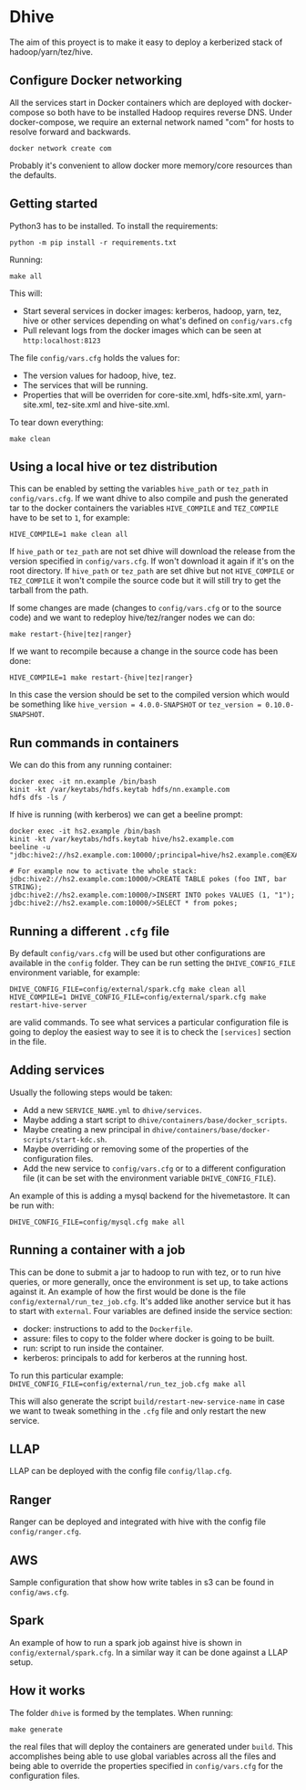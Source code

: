 # Dhive

The aim of this proyect is to make it easy to deploy a kerberized stack of hadoop/yarn/tez/hive.

## Configure Docker networking

All the services start in Docker containers which are deployed with docker-compose so both have
to be installed Hadoop requires reverse DNS.  Under docker-compose, we require an external
network named "com"  for hosts to resolve forward and backwards.

```
docker network create com
```
Probably it's convenient to allow docker more memory/core resources than the defaults.

## Getting started

Python3 has to be installed. To install the requirements:

```
python -m pip install -r requirements.txt
```

Running:
```
make all
```

This will:
- Start several services in docker images: kerberos, hadoop, yarn, tez, hive or other services
depending on what's defined on `config/vars.cfg`
- Pull relevant logs from the docker images which can be seen at `http:localhost:8123`

The file `config/vars.cfg` holds the values for:
- The version values for hadoop, hive, tez. 
- The services that will be running.
- Properties that will be overriden for core-site.xml, hdfs-site.xml, yarn-site.xml, tez-site.xml and hive-site.xml.

To tear down everything:
```
make clean
```

## Using a local hive or tez distribution

This can be enabled by setting the variables `hive_path` or `tez_path` in `config/vars.cfg`. If we want 
dhive to also compile and push the generated tar to the docker containers the variables 
`HIVE_COMPILE` and `TEZ_COMPILE` have to be set to `1`, for example:
```
HIVE_COMPILE=1 make clean all
```

If `hive_path` or `tez_path` are not set dhive will download the release from the version specified in `config/vars.cfg`.
If won't download it again if it's on the root directory.
If `hive_path` or `tez_path` are set dhive but not `HIVE_COMPILE` or `TEZ_COMPILE` it won't compile the 
source code but it will still try to get the tarball from the path.

If some changes are made (changes to `config/vars.cfg` or to the source code) and we want to redeploy
 hive/tez/ranger nodes we can do:
```
make restart-{hive|tez|ranger}
```
If we want to recompile because a change in the source code has been done:
```
HIVE_COMPILE=1 make restart-{hive|tez|ranger}
```
In this case the version should be set to the compiled version which would be something like `hive_version = 4.0.0-SNAPSHOT` or `tez_version = 0.10.0-SNAPSHOT`.


## Run commands in containers

We can do this from any running container:
```
docker exec -it nn.example /bin/bash
kinit -kt /var/keytabs/hdfs.keytab hdfs/nn.example.com
hdfs dfs -ls /
```

If hive is running (with kerberos) we can get a beeline prompt:
```
docker exec -it hs2.example /bin/bash
kinit -kt /var/keytabs/hdfs.keytab hive/hs2.example.com
beeline -u "jdbc:hive2://hs2.example.com:10000/;principal=hive/hs2.example.com@EXAMPLE.COM;hive.server2.proxy.user=hive/hs2.example.com@EXAMPLE.COM"

# For example now to activate the whole stack:
jdbc:hive2://hs2.example.com:10000/>CREATE TABLE pokes (foo INT, bar STRING);
jdbc:hive2://hs2.example.com:10000/>INSERT INTO pokes VALUES (1, "1");
jdbc:hive2://hs2.example.com:10000/>SELECT * from pokes;
```

## Running a different `.cfg` file

By default `config/vars.cfg` will be used but other configurations are available in the `config` folder.
They can be run setting the `DHIVE_CONFIG_FILE` environment variable, for example:
```
DHIVE_CONFIG_FILE=config/external/spark.cfg make clean all
HIVE_COMPILE=1 DHIVE_CONFIG_FILE=config/external/spark.cfg make restart-hive-server
```
are valid commands. To see what services a particular configuration file is going to deploy the easiest
way to see it is to check the `[services]` section in the file.

## Adding services

Usually the following steps would be taken:
- Add a new `SERVICE_NAME.yml` to `dhive/services`.
- Maybe adding a start script to `dhive/containers/base/docker_scripts`.
- Maybe creating a new principal in `dhive/containers/base/docker-scripts/start-kdc.sh`.
- Maybe overriding or removing some of the properties of the configuration files.
- Add the new service to `config/vars.cfg` or to a different configuration file (it can be
set with the environment variable `DHIVE_CONFIG_FILE`).

An example of this is adding a mysql backend for the hivemetastore. It can be run with:
```
DHIVE_CONFIG_FILE=config/mysql.cfg make all
```

## Running a container with a job
This can be done to submit a jar to hadoop to run with tez, or to run hive queries, or more generally,
once the environment is set up, to take actions against it.
An example of how the first would be done is the file `config/external/run_tez_job.cfg`. It's added like another
service but it has to start with `external`. Four variables are defined inside the service section:
* docker: instructions to add to the `Dockerfile`.
* assure: files to copy to the folder where docker is going to be built.
* run: script to run inside the container.
* kerberos: principals to add for kerberos at the running host.

To run this particular example:
`DHIVE_CONFIG_FILE=config/external/run_tez_job.cfg make all`

This will also generate the script `build/restart-new-service-name` in case we want to tweak something
in the `.cfg` file and only restart the new service.


## LLAP
LLAP can be deployed with the config file `config/llap.cfg`.


## Ranger
Ranger can be deployed and integrated with hive with the config file `config/ranger.cfg`.


## AWS
Sample configuration that show how write tables in s3 can be found in `config/aws.cfg`.


## Spark
An example of how to run a spark job against hive is shown in `config/external/spark.cfg`. In a similar
way it can be done against a LLAP setup.


## How it works
The folder `dhive` is formed by the templates. When running:
```
make generate
```
the real files that will deploy the containers are generated under `build`.
This accomplishes being able to use global variables across all the files
and being able to override the properties specified in `config/vars.cfg` for the
configuration files.
